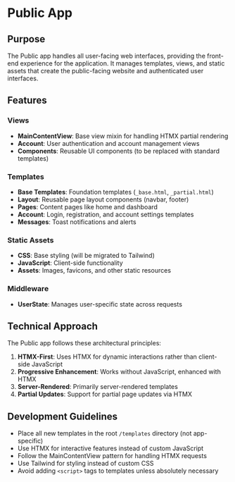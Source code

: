 # Public App

## Purpose

The Public app handles all user-facing web interfaces, providing the front-end experience for the application. It manages templates, views, and static assets that create the public-facing website and authenticated user interfaces.

## Features

### Views

- **MainContentView**: Base view mixin for handling HTMX partial rendering
- **Account**: User authentication and account management views
- **Components**: Reusable UI components (to be replaced with standard templates)

### Templates

- **Base Templates**: Foundation templates (`_base.html`, `_partial.html`)
- **Layout**: Reusable page layout components (navbar, footer)
- **Pages**: Content pages like home and dashboard
- **Account**: Login, registration, and account settings templates
- **Messages**: Toast notifications and alerts

### Static Assets

- **CSS**: Base styling (will be migrated to Tailwind)
- **JavaScript**: Client-side functionality
- **Assets**: Images, favicons, and other static resources

### Middleware

- **UserState**: Manages user-specific state across requests

## Technical Approach

The Public app follows these architectural principles:

1. **HTMX-First**: Uses HTMX for dynamic interactions rather than client-side JavaScript
2. **Progressive Enhancement**: Works without JavaScript, enhanced with HTMX
3. **Server-Rendered**: Primarily server-rendered templates
4. **Partial Updates**: Support for partial page updates via HTMX

## Development Guidelines

- Place all new templates in the root `/templates` directory (not app-specific)
- Use HTMX for interactive features instead of custom JavaScript
- Follow the MainContentView pattern for handling HTMX requests
- Use Tailwind for styling instead of custom CSS
- Avoid adding `<script>` tags to templates unless absolutely necessary
